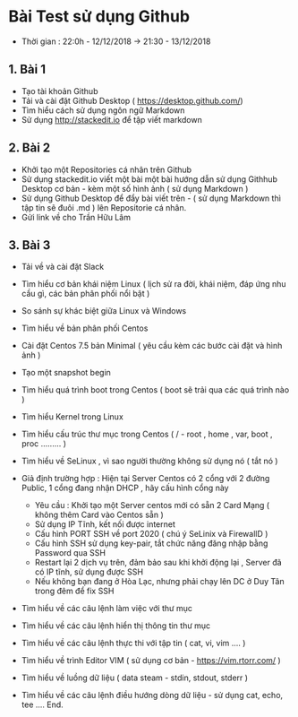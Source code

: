 

# Bài Test sử dụng Github

- Thời gian : 22:0h - 12/12/2018 ->  21:30 - 13/12/2018

## 1. Bài 1

- Tạo tài khoản Github
- Tải và cài đặt Github Desktop ( https://desktop.github.com/)
- Tìm hiểu cách sử dụng ngôn ngữ Markdown
- Sử dụng http://stackedit.io để tập viết markdown


## 2. Bài 2

- Khởi tạo một Repositories cá nhân trên Github
- Sử dụng stackedit.io viết một bài một bài hướng dẫn sử dụng Githhub Desktop cơ bản  - kèm một số hình ảnh ( sử dụng Markdown )
- Sử dụng Github Desktop để đẩy bài viết trên - ( sử dụng Markdown  thì tập tin sẽ đuôi .md ) lên Repositorie cá nhân. 
- Gửi link về cho Trần Hữu Lâm

## 3. Bài 3

- Tải về và cài đặt Slack
- Tìm hiểu cơ bản khái niệm Linux ( lịch sử ra đời, khái niệm, đáp ứng nhu cầu gì, các bản phân phối nổi bật )
- So sánh sự khác biệt giữa Linux và Windows
- Tìm hiểu về bản phân phối Centos
- Cài đặt Centos 7.5 bản Minimal ( yêu cầu kèm các bước cài đặt và hình ảnh )
- Tạo một snapshot begin
- Tìm hiểu quá trình boot trong Centos ( boot sẽ trải qua các quá trình nào )
- Tìm hiểu Kernel trong Linux

- Tìm hiểu cấu trúc thư mục trong Centos ( / - root , home , var, boot , proc ......... )

- Tìm hiểu về SeLinux , vì sao người thường không sử dụng nó ( tắt nó )

- Giả định trường hợp : Hiện tại Server Centos có 2 cổng với 2 đường Public, 1 cổng đang nhận DHCP , hãy cấu hình cổng này 
  - Yêu cầu : Khởi tạo một Server centos mới có sẵn 2 Card Mạng ( không thêm Card vào Centos sẵn )
  - Sử dụng IP Tĩnh, kết nối được internet
  - Cấu hình PORT SSH về port 2020 ( chú ý SeLinix và FirewallD )
  - Cấu hình SSH sử dụng key-pair, tắt chức năng đăng nhập bằng Password qua SSH
  - Restart lại 2 dịch vụ trên, đảm bảo sau khi khởi động lại , Server đã có IP tĩnh, sử dụng được SSH
  - Nếu không bạn đang ở Hòa Lạc, nhưng phải chạy lên DC ở Duy Tân trong đêm để fix SSH


- Tìm hiểu về các câu lệnh làm việc với thư mục
- Tìm hiểu về các câu lệnh hiển thị thông tin thư mục
- Tìm hiểu về các câu lệnh thực thi với tập tin ( cat, vi, vim .... )
- Tìm hiểu về trình Editor VIM ( sử dụng cơ bản - https://vim.rtorr.com/ )
- Tìm hiểu về luồng dữ liệu ( data steam - stdin, stdout, stderr )
- Tìm hiểu về các câu lệnh điều hướng dòng dữ liệu - sử dụng cat, echo, tee ....
End.
